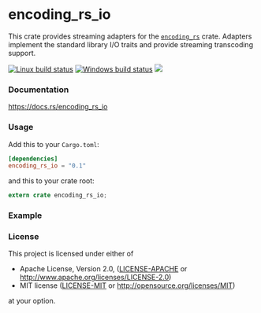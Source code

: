 encoding_rs_io
==============
This crate provides streaming adapters for the
[`encoding_rs`](https://github.com/hsivonen/encoding_rs)
crate. Adapters implement the standard library I/O traits and provide streaming
transcoding support.

[![Linux build status](https://api.travis-ci.org/BurntSushi/encoding_rs_io.svg)](https://travis-ci.org/BurntSushi/encoding_rs_io)
[![Windows build status](https://ci.appveyor.com/api/projects/status/github/BurntSushi/encoding_rs_io?svg=true)](https://ci.appveyor.com/project/BurntSushi/encoding_rs_io)
[![](http://meritbadge.herokuapp.com/encoding_rs_io)](https://crates.io/crates/encoding_rs_io)


### Documentation

https://docs.rs/encoding_rs_io


### Usage

Add this to your `Cargo.toml`:

```toml
[dependencies]
encoding_rs_io = "0.1"
```

and this to your crate root:

```rust
extern crate encoding_rs_io;
```

### Example


### License

This project is licensed under either of

 * Apache License, Version 2.0, ([LICENSE-APACHE](LICENSE-APACHE) or
   http://www.apache.org/licenses/LICENSE-2.0)
 * MIT license ([LICENSE-MIT](LICENSE-MIT) or
   http://opensource.org/licenses/MIT)

at your option.
